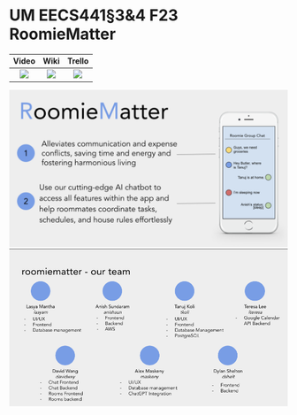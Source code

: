 # UM EECS441§3&4 F23 RoomieMatter

| Video  |  Wiki |  Trello  |
|:-----:|:-----:|:--------:|
|[<img src="https://eecs441.eecs.umich.edu/img/admin/video.png">][video_page]|[<img src="https://eecs441.eecs.umich.edu/img/admin/wiki.png">](https://github.com/AlexMaskeny/RoomieMatter/wiki)|[<img src="https://eecs441.eecs.umich.edu/img/admin/trello.png">](https://trello.com/b/5Bg8azLq/roomiematter441)|

![Elevator Pitch](.github/images/title_image.png) <!-- MUST be placed in user-images.githubusercontent.com -->
![Team](.github/images/team.png)

[video_page]: [https://youtu.be/sample]
[wiki_page]: [https://github.com/member/team/wiki](https://github.com/AlexMaskeny/RoomieMatter/wiki)
[agile_page]: https://trello.com/b/5Bg8azLq/roomiematter441


